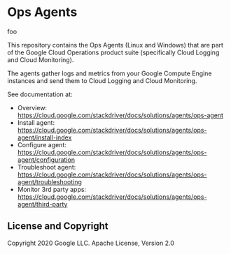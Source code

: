 # Ops Agents

foo

This repository contains the Ops Agents (Linux and Windows) that are part of the
Google Cloud Operations product suite (specifically Cloud Logging and Cloud
Monitoring).

The agents gather logs and metrics from your Google Compute Engine instances and
send them to Cloud Logging and Cloud Monitoring.

See documentation at:

* Overview: https://cloud.google.com/stackdriver/docs/solutions/agents/ops-agent
* Install agent: https://cloud.google.com/stackdriver/docs/solutions/agents/ops-agent/install-index
* Configure agent: https://cloud.google.com/stackdriver/docs/solutions/agents/ops-agent/configuration
* Troubleshoot agent: https://cloud.google.com/stackdriver/docs/solutions/agents/ops-agent/troubleshooting
* Monitor 3rd party apps: https://cloud.google.com/stackdriver/docs/solutions/agents/ops-agent/third-party

## License and Copyright

Copyright 2020 Google LLC.
Apache License, Version 2.0
